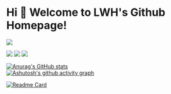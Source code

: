 # Hi 🎉 Welcome to LWH's Github Homepage!

<img src="https://readme-typing-svg.herokuapp.com/?lines=Welcome,%20visitor!;Hello%20Github%20World!&font=Roboto" />

<p>
<img src="https://img.shields.io/static/v1?label=Program&message=Vue&color=brightgreen"/>
  <img src="https://img.shields.io/static/v1?label=Program&message=JavaScript&color=yellow"/>
<a href="https://www.cnblogs.com/LWHCoding/"><img src="https://img.shields.io/static/v1?label=Blog&message=cnblogs&color=blue"/></a>
</p>

[![Anurag's GitHub stats](https://github-readme-stats.vercel.app/api?username=1553690132&show_icons=true&theme=vue)](https://github.com/1553690132)
<br/>
[![Ashutosh's github activity graph](https://github-readme-activity-graph.cyclic.app/graph?username=1553690132&theme=vue)](https://github.com/1553690132)

[![Readme Card](https://github-readme-stats.vercel.app/api/pin/?username=1553690132&repo=HNUClassroomPlatform)](https://github.com/1553690132)
